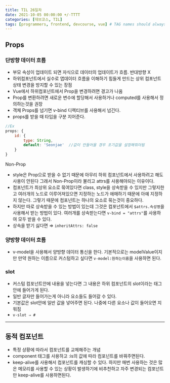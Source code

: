 ```yaml
---
title: TIL 26일차
date: 2021-10-05 00:00:00 +/-TTTT
categories: [데브코스, TIL]
tags: [programmers, frontend, devcourse, vue] # TAG names should always be lowercase
---
```


## Props

### 단방향 데이터 흐름

- 부모 속성이 업데이트 되면 자식으로 데이터의 업데이트가 흐름. 반대방향 X
- 하위컴포넌트에서 실수로 앱데이터 흐름을 이해하기 힘들게 만드는 상위 컴포넌트 상태 변경을 방지할 수 있는 장점
- Vue에서 하위컴포넌트에서 Prop을 변경하려면 경고가 나옴
- Prop를 변환하려면 새로운 변수에 할당해서 사용하거나 computed를 사용해서 정의하는것을 권장
- 객체 Props를 넘기면 v-bind 디렉티브를 사용해서 넘긴다.
- props를 받을 때 타입을 구분 지어준다.

```jsx
//Ex
props: {
	id: {
		type: String,
		default: 'Seonjae'  //값이 안들어올 경우 초기값을 설정해줘야됨
	}
}
```

Non-Prop

- style은 Prop으로 받을 수 없기 때문에 아무리 하위 컴포넌트에서 사용하려고 해도 사용이 안된다 그래서 Non-Prop이라 불리고 attrs를 사용해야되는 이유이다.
- 컴포넌트가 최상위 요소로 묶여있다면 class, style을 상속받을 수 있지만 그렇지한고 여러개의 노드로 이루어져있으면 지정하는 노드가 애매하기 때문에 아예 지정하지 않는다. 그렇기 때문에 컴포넌트는 하나의 요소로 묶는것이 중요하다.
- 하지만 따로 상속받을 수 있는 방법이 있는데 그것은 컴포넌트에서 `$attrs.속성명`을 사용해서 받는 방법이 있다. 여러개를 상속받는다면 `v-bind = "attrs"`를 사용하여 모두 받을 수 있다.
- 상속을 받기 싫다면 ⇒ `inheritAttrs: false`

### 양방향 데이터 흐름

- v-model을 사용해서 양방향 데이터 통신을 한다. 기본적으로는 modelValue이지만 만약 원하는 이름으로 커스텀하고 싶다면 `v-model:원하는이름`을 사용하면 된다.

### slot

- 커스텀 컴포넌트안에 내용을 넣는다면 그 내용은 하위 컴포넌트의 slot이라는 태그안에 들어가게 된다.
- 일반 글자만 들어가는게 아니라 요소들도 들어갈 수 있다.
- 기본값은 slot안에 일반 값을 넣어주면 된다. 나중에 다른 요소나 값이 들어오면 지워짐
- `v-slot ⇒ #`

---

## 동적 컴포넌트

- 특정 상황에 따라서 컴포넌트를 교체해주는 개념
- component 태그를 사용하고 :is의 값에 따라 컴포넌트를 바꿔주면된다.
- keep-alive를 사용해서 컴포넌트를 캐싱할 수 있다. 하지만 매번 사용하는 것은 많은 메모리를 사용할 수 있는 상황이 발생하기에 비추천하고 자주 변경되는 컴포넌트만 keep-alive를 사용하면된다.
